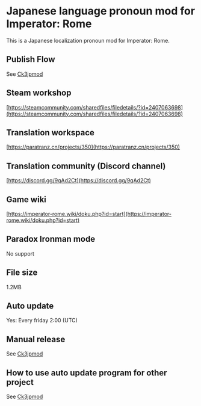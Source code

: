 # Japanese language pronoun mod for Imperator: Rome

This is a Japanese localization pronoun mod for Imperator: Rome.

## Publish Flow

See [Ck3jpmod](https://github.com/matanki-saito/Ck3JpMod)

## Steam workshop

[https://steamcommunity.com/sharedfiles/filedetails/?id=2407063698](https://steamcommunity.com/sharedfiles/filedetails/?id=2407063698)

## Translation workspace

[https://paratranz.cn/projects/350](https://paratranz.cn/projects/350)

## Translation community (Discord channel)

[https://discord.gg/9qAd2Ct](https://discord.gg/9qAd2Ct)

## Game wiki

[https://imperator-rome.wiki/doku.php?id=start](https://imperator-rome.wiki/doku.php?id=start)

## Paradox Ironman mode

No support

## File size

1.2MB

## Auto update

Yes: Every friday 2:00 (UTC)

## Manual release

See [Ck3jpmod](https://github.com/matanki-saito/Ck3JpMod)

## How to use auto update program for other project

See [Ck3jpmod](https://github.com/matanki-saito/Ck3JpMod)
